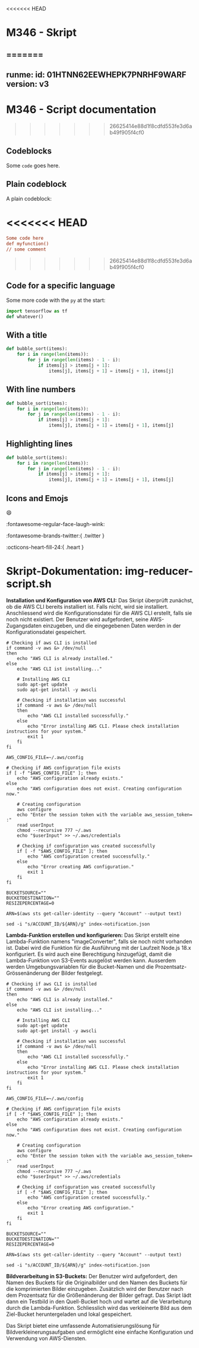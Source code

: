 <<<<<<< HEAD
# M346 - Skript
=======
---
runme:
  id: 01HTNN62EEWHEPK7PNRHF9WARF
  version: v3
---

# M346 - Script documentation
>>>>>>> 26625414e88d1f8cdfd553fe3d6ab49f905f4cf0

## Codeblocks

Some `code` goes here.

## Plain codeblock

A plain codeblock:

<<<<<<< HEAD
=======
```ini {"id":"01HTNN62EEWHEPK7PNR8SHJGPN"}
Some code here
def myfunction()
// some comment

```

>>>>>>> 26625414e88d1f8cdfd553fe3d6ab49f905f4cf0
## Code for a specific language

Some more code with the `py` at the start:

```py {"id":"01HTNN62EEWHEPK7PNRA64GKN3"}
import tensorflow as tf
def whatever()

```

## With a title

```py {"id":"01HTNN62EEWHEPK7PNRCPZXRDT"}
def bubble_sort(items):
    for i in range(len(items)):
        for j in range(len(items) - 1 - i):
            if items[j] > items[j + 1]:
                items[j], items[j + 1] = items[j + 1], items[j]

```

## With line numbers

```py {"id":"01HTNN62EEWHEPK7PNRCV7T1ZY"}
def bubble_sort(items):
    for i in range(len(items)):
        for j in range(len(items) - 1 - i):
            if items[j] > items[j + 1]:
                items[j], items[j + 1] = items[j + 1], items[j]

```

## Highlighting lines

```py {"id":"01HTNN62EEWHEPK7PNRFFF1J14"}
def bubble_sort(items):
    for i in range(len(items)):
        for j in range(len(items) - 1 - i):
            if items[j] > items[j + 1]:
                items[j], items[j + 1] = items[j + 1], items[j]

```

## Icons and Emojs

:smile:

:fontawesome-regular-face-laugh-wink:

:fontawesome-brands-twitter:{ .twitter }

:octicons-heart-fill-24:{ .heart }

# Skript-Dokumentation: img-reducer-script.sh

**Installation und Konfiguration von AWS CLI:**
Das Skript überprüft zunächst, ob die AWS CLI bereits installiert ist. Falls nicht, wird sie installiert. Anschliessend wird die Konfigurationsdatei für die AWS CLI erstellt, falls sie noch nicht existiert. Der Benutzer wird aufgefordert, seine AWS-Zugangsdaten einzugeben, und die eingegebenen Daten werden in der Konfigurationsdatei gespeichert.

```
# Checking if aws CLI is installed
if command -v aws &> /dev/null
then
    echo "AWS CLI is already installed."
else
    echo "AWS CLI ist installing..."

    # Installing AWS CLI
    sudo apt-get update
    sudo apt-get install -y awscli

    # Checking if installation was successful
    if command -v aws &> /dev/null
    then
        echo "AWS CLI installed successfully."
    else
        echo "Error installing AWS CLI. Please check installation instructions for your system."
        exit 1
    fi
fi

AWS_CONFIG_FILE=~/.aws/config

# Checking if AWS configuration file exists
if [ -f "$AWS_CONFIG_FILE" ]; then
    echo "AWS configuration already exists."
else
    echo "AWS configuration does not exist. Creating configuration now."

    # Creating configuration
    aws configure
    echo "Enter the session token with the variable aws_session_token= :"
    read userInput
    chmod --recursive 777 ~/.aws
    echo "$userInput" >> ~/.aws/credentials

    # Checking if configuration was created successfully
    if [ -f "$AWS_CONFIG_FILE" ]; then
        echo "AWS configuration created successfully."
    else
        echo "Error creating AWS configuration."
        exit 1
    fi
fi

BUCKETSOURCE=""
BUCKETDESTINATION=""
RESIZEPERCENTAGE=0

ARN=$(aws sts get-caller-identity --query "Account" --output text)

sed -i "s/ACCOUNT_ID/${ARN}/g" index-notification.json

```

**Lambda-Funktion erstellen und konfigurieren:**
Das Skript erstellt eine Lambda-Funktion namens "imageConverter", falls sie noch nicht vorhanden ist. Dabei wird die Funktion für die Ausführung mit der Laufzeit Node.js 18.x konfiguriert. Es wird auch eine Berechtigung hinzugefügt, damit die Lambda-Funktion von S3-Events ausgelöst werden kann. Ausserdem werden Umgebungsvariablen für die Bucket-Namen und die Prozentsatz-Grössenänderung der Bilder festgelegt.

```
# Checking if aws CLI is installed
if command -v aws &> /dev/null
then
    echo "AWS CLI is already installed."
else
    echo "AWS CLI ist installing..."

    # Installing AWS CLI
    sudo apt-get update
    sudo apt-get install -y awscli

    # Checking if installation was successful
    if command -v aws &> /dev/null
    then
        echo "AWS CLI installed successfully."
    else
        echo "Error installing AWS CLI. Please check installation instructions for your system."
        exit 1
    fi
fi

AWS_CONFIG_FILE=~/.aws/config

# Checking if AWS configuration file exists
if [ -f "$AWS_CONFIG_FILE" ]; then
    echo "AWS configuration already exists."
else
    echo "AWS configuration does not exist. Creating configuration now."

    # Creating configuration
    aws configure
    echo "Enter the session token with the variable aws_session_token= :"
    read userInput
    chmod --recursive 777 ~/.aws
    echo "$userInput" >> ~/.aws/credentials

    # Checking if configuration was created successfully
    if [ -f "$AWS_CONFIG_FILE" ]; then
        echo "AWS configuration created successfully."
    else
        echo "Error creating AWS configuration."
        exit 1
    fi
fi

BUCKETSOURCE=""
BUCKETDESTINATION=""
RESIZEPERCENTAGE=0

ARN=$(aws sts get-caller-identity --query "Account" --output text)

sed -i "s/ACCOUNT_ID/${ARN}/g" index-notification.json

```

**Bildverarbeitung in S3-Buckets:**
Der Benutzer wird aufgefordert, den Namen des Buckets für die Originalbilder und den Namen des Buckets für die komprimierten Bilder einzugeben. Zusätzlich wird der Benutzer nach dem Prozentsatz für die Größenänderung der Bilder gefragt. Das Skript lädt dann ein Testbild in den Quell-Bucket hoch und wartet auf die Verarbeitung durch die Lambda-Funktion. Schliesslich wird das verkleinerte Bild aus dem Ziel-Bucket heruntergeladen und lokal gespeichert.

Das Skript bietet eine umfassende Automatisierungslösung für Bildverkleinerungsaufgaben und ermöglicht eine einfache Konfiguration und Verwendung von AWS-Diensten.
